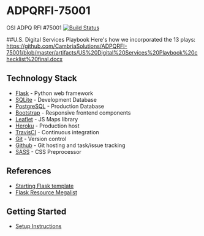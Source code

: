 # ADPQRFI-75001
OSI ADPQ RFI #75001 [![Build Status](https://travis-ci.com/CambriaSolutions/ADPQRFI-75001.svg?token=i1JMA1supXo23nJUmgBo&branch=master)](https://travis-ci.com/CambriaSolutions/ADPQRFI-75001)

##U.S. Digital Services Playbook
Here's how we incorporated the 13 plays:
https://github.com/CambriaSolutions/ADPQRFI-75001/blob/master/artifacts/US%20Digital%20Services%20Playbook%20checklist%20final.docx


## Technology Stack
* [Flask](http://flask.pocoo.org/) - Python web framework
* [SQLite](https://www.sqlite.org/) - Development Database
* [PostgreSQL](https://www.postgresql.org/) - Production Database
* [Bootstrap](http://getbootstrap.com/) - Responsive frontend components
* [Leaflet](http://leafletjs.com/) - JS Maps library
* [Heroku]() - Production host
* [TravisCI]() - Continuous integration
* [Git]() - Version control
* [Github]() - Git hosting and task/issue tracking
* [SASS]() - CSS Preprocessor

## References

* [Starting Flask template](https://github.com/sloria/cookiecutter-flask)
* [Flask Resource Megalist](https://www.fullstackpython.com/flask.html)

## Getting Started

* [Setup Instructions](SETUP.md)
